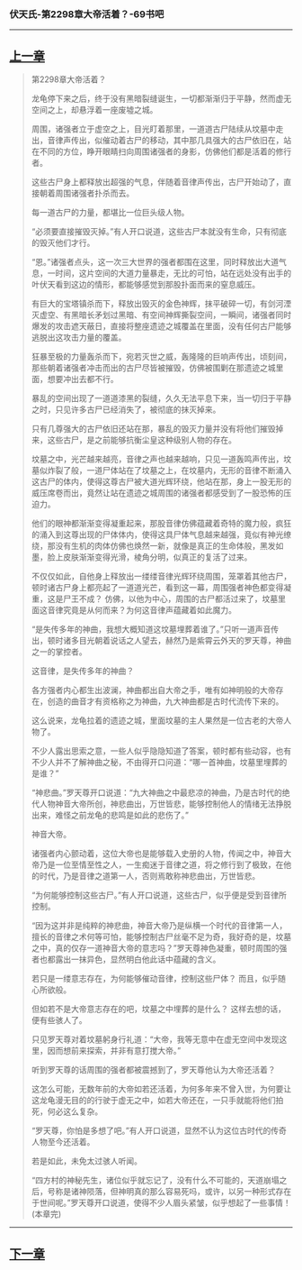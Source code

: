 ### 伏天氏-第2298章大帝活着？-69书吧

--------
[上一章](./341b6c8ba57c463d6cc7fe38c75ad741.md)
--------


>
>
>
>第2298章大帝活着？
>
>龙龟停下来之后，终于没有黑暗裂缝诞生，一切都渐渐归于平静，然而虚无空间之上，却悬浮着一座废墟之城。
>
>周围，诸强者立于虚空之上，目光盯着那里，一道道古尸陆续从坟墓中走出，音律声传出，似催动着古尸的移动，其中那几具强大的古尸依旧在，站在不同的方位，睁开眼睛扫向周围诸强者的身影，仿佛他们都是活着的修行者。
>
>这些古尸身上都释放出超强的气息，伴随着音律声传出，古尸开始动了，直接朝着周围诸强者扑杀而去。
>
>每一道古尸的力量，都堪比一位巨头级人物。
>
>“必须要直接摧毁灭掉。”有人开口说道，这些古尸本就没有生命，只有彻底的毁灭他们才行。
>
>“恩。”诸强者点头，这一次三大世界的强者都围在这里，同时释放出大道气息，一时间，这片空间的大道力量暴走，无比的可怕，站在远处没有出手的叶伏天看到这边的情形，都能够感觉到那股扑面而来的窒息威压。
>
>有巨大的宝塔镇杀而下，释放出毁灭的金色神辉，抹平破碎一切，有剑河湮灭虚空、有黑暗长矛划过黑暗、有空间神辉撕裂空间，一瞬间，诸强者同时爆发的攻击遮天蔽日，直接将整座遗迹之城覆盖在里面，没有任何古尸能够逃脱出这攻击力量的覆盖。
>
>狂暴至极的力量轰杀而下，宛若灭世之威，轰隆隆的巨响声传出，顷刻间，那些朝着诸强者冲击而出的古尸尽皆被摧毁，仿佛被围剿在那遗迹之城里面，想要冲出去都不行。
>
>暴乱的空间出现了一道道漆黑的裂缝，久久无法平息下来，当一切归于平静之时，只见许多古尸已经消失了，被彻底的抹灭掉来。
>
>只有几尊强大的古尸依旧还站在那，暴乱的毁灭力量并没有将他们摧毁掉来，这些古尸，是之前能够抗衡尘皇这种级别人物的存在。
>
>坟墓之中，光芒越来越亮，音律之声也越来越响，只见一道轰鸣声传出，坟墓似炸裂了般，一道尸体站在了坟墓之上，在坟墓内，无形的音律不断涌入这古尸的体内，使得这尊古尸被大道光辉环绕，他站在那，身上一股无形的威压席卷而出，竟然让站在遗迹之城周围的诸强者都感受到了一股恐怖的压迫力。
>
>他们的眼神都渐渐变得凝重起来，那股音律仿佛蕴藏着奇特的魔力般，疯狂的涌入到这尊出现的尸体体内，使得这具尸体气息越来越强，竟似有神光缭绕，那没有生机的肉体仿佛也焕然一新，就像是真正的生命体般，黑发如墨，脸上皮肤渐渐变得光滑，棱角分明，似真正的复活了过来。
>
>不仅仅如此，自他身上释放出一缕缕音律光辉环绕周围，笼罩着其他古尸，顿时诸古尸身上都亮起了一道道光芒，看到这一幕，周围强者神色都变得凝重，这是尸王不成？
>仿佛，以他为中心，周围的古尸都活过来了，坟墓里面这音律究竟是从何而来？为何这音律声蕴藏着如此魔力。
>
>“是失传多年的神曲，我想大概知道这坟墓埋葬着谁了。”只听一道声音传出，顿时诸多目光朝着说话之人望去，赫然乃是紫霄云外天的罗天尊，神曲之一的掌控者。
>
>这音律，是失传多年的神曲？
>
>各方强者内心都生出波澜，神曲都出自大帝之手，唯有如神明般的大帝存在，创造的曲音才有资格称之为神曲，九大神曲都是古时代流传下来的。
>
>这么说来，龙龟拉着的遗迹之城，里面坟墓的主人果然是一位古老的大帝人物了。
>
>不少人露出思索之意，一些人似乎隐隐知道了答案，顿时都有些动容，也有不少人并不了解神曲之秘，不由得开口问道：“哪一首神曲，坟墓里埋葬的是谁？”
>
>“神悲曲。”罗天尊开口说道：“九大神曲之中最悲凉的神曲，乃是古时代的绝代人物神音大帝所创，神悲曲出，万世皆悲，能够控制他人的情绪无法挣脱出来，难怪之前龙龟的悲鸣是如此的悲伤了。”
>
>神音大帝。
>
>诸强者内心颤动着，这位大帝也是能够载入史册的人物，传闻之中，神音大帝乃是一位至情至性之人，一生痴迷于音律之道，将之修行到了极致，在他的时代，乃是音律之道第一人，否则焉敢称神悲曲出，万世皆悲。
>
>“为何能够控制这些古尸。”有人开口说道，这些古尸，似乎便是受到音律所控制。
>
>“因为这并非是纯粹的神悲曲，神音大帝乃是纵横一个时代的音律第一人，擅长的音律之术何等可怕，能够控制古尸丝毫不足为奇，我好奇的是，坟墓之中，真的仅存一道神音大帝的意志吗？”罗天尊神色凝重，顿时周围的强者也都露出一抹异色，显然明白他此话中蕴藏的含义。
>
>若只是一缕意志存在，为何能够催动音律，控制这些尸体？
>而且，似乎随心所欲般。
>
>但如若不是大帝意志存在的吧，坟墓之中埋葬的是什么？
>这样去想的话，便有些骇人了。
>
>只见罗天尊对着坟墓躬身行礼道：“大帝，我等无意中在虚无空间中发现这里，因而想前来探索，并非有意打搅大帝。”
>
>听到罗天尊的话周围的强者都被震撼到了，罗天尊他认为大帝还活着？
>
>这怎么可能，无数年前的大帝如若还活着，为何多年来不曾入世，为何要让这龙龟漫无目的的行驶于虚无之中，如若大帝还在，一只手就能将他们拍死，何必这么复杂。
>
>“罗天尊，你怕是多想了吧。”有人开口说道，显然不认为这位古时代的传奇人物至今还活着。
>
>若是如此，未免太过骇人听闻。
>
>“四方村的神秘先生，诸位似乎就忘记了，没有什么不可能的，天道崩塌之后，号称是诸神陨落，但神明真的那么容易死吗，或许，以另一种形式存在于世间呢。”罗天尊开口说道，使得不少人眉头紧皱，似乎想起了一些事情！
>(本章完)
>
>

--------
[下一章](./3be0a16d7fb21afab82642d5518ae4d5.md)
--------
